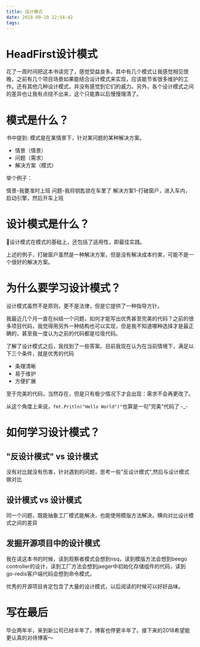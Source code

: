 ```yaml
---
title: 设计模式
date: 2018-09-10 22:54:42
tags:
---
```


# HeadFirst设计模式

花了一周时间把这本书读完了，感觉受益良多。其中有几个模式让我感觉相见恨晚，之前有几个项目场景如果能结合设计模式来实现，应该能节省很多维护的工作。还有其他几种设计模式，并没有感觉到它们的威力。另外，各个设计模式之间的差异也让我有点绕不出来，这个只能靠以后慢慢理清了。

# 模式是什么？

书中提到: 模式是在某情景下，针对某问题的某种解决方案。

- 情景（情景）
- 问题（需求）
- 解决方案（模式）

举个例子：

情景-我要准时上班
问题-我将钥匙锁在车里了
解决方案1-打破窗户，进入车内，启动引擎，然后开车上班

# 设计模式是什么？

设计模式在模式的基础上，还包括了适用性，即最佳实践。

上述的例子，打破窗户虽然是一种解决方案，但是没有解决成本约束，可能不是一个很好的解决方案。

# 为什么要学习设计模式？

设计模式虽然不是原则，更不是法律，但是它提供了一种指导方针。

我最近几个月一直在纠结一个问题，如何才能写出优秀甚至完美的代码？之前的很多项目代码，我觉得用另外一种结构也可以实现，但是我不知道哪种选择才是最正确的，甚至我一度认为之前的代码都是垃圾代码。

了解了设计模式之后，我找到了一些答案。目前我现在认为在当前情境下，满足以下三个条件，就是优秀的代码

- 条理清晰
- 易于维护
- 方便扩展

至于完美的代码，当然存在，但是只有极少情况下才会出现：需求不会再更改了。

从这个角度上来说，```fmt.Pritln("Hello World")"```也算是一句"完美"代码了 -_-

# 如何学习设计模式？

## "反设计模式" vs 设计模式

没有对比就没有伤害，针对遇到的问题，思考一些"反设计模式",然后与设计模式做对比

## 设计模式 vs 设计模式

同一个问题，既能抽象工厂模式能解决，也能使用模版方法解决。横向对比设计模式之间的差异

## 发掘开源项目中的设计模式

我在读这本书的时候，读到观察者模式会想到nsq，读到模版方法会想到beego controller的设计，读到工厂方法会想到jaeger中初始化存储组件的代码，读到go-redis客户端代码会想到命令模式。

优秀的开源项目肯定包含了大量的设计模式，以后阅读的时候可以好好品味。

# 写在最后

毕业两年半，来到新公司已经半年了，博客也停更半年了。接下来的2018希望能更认真的对待博客～